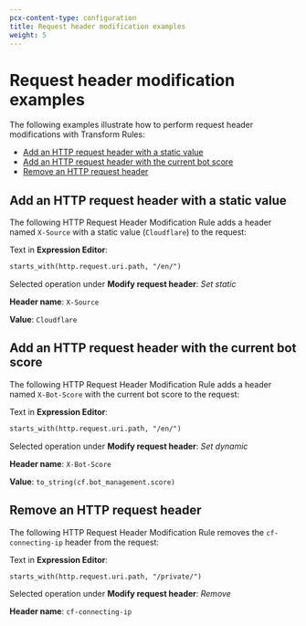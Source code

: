 ```yaml
---
pcx-content-type: configuration
title: Request header modification examples
weight: 5
---
```


# Request header modification examples

The following examples illustrate how to perform request header modifications with Transform Rules:

*   [Add an HTTP request header with a static value](#add-an-http-request-header-with-a-static-value)
*   [Add an HTTP request header with the current bot score](#add-an-http-request-header-with-the-current-bot-score)
*   [Remove an HTTP request header](#remove-an-http-request-header)

## Add an HTTP request header with a static value

The following HTTP Request Header Modification Rule adds a header named `X-Source` with a static value (`Cloudflare`) to the request:

<Example>

Text in **Expression Editor**:

```txt
starts_with(http.request.uri.path, "/en/")
```

Selected operation under **Modify request header**: *Set static*

**Header name**: `X-Source`

**Value**: `Cloudflare`

</Example>

## Add an HTTP request header with the current bot score

The following HTTP Request Header Modification Rule adds a header named `X-Bot-Score` with the current bot score to the request:

<Example>

Text in **Expression Editor**:

```txt
starts_with(http.request.uri.path, "/en/")
```

Selected operation under **Modify request header**: *Set dynamic*

**Header name**: `X-Bot-Score`

**Value**: `to_string(cf.bot_management.score)`

</Example>

## Remove an HTTP request header

The following HTTP Request Header Modification Rule removes the `cf-connecting-ip` header from the request:

<Example>

Text in **Expression Editor**:

```txt
starts_with(http.request.uri.path, "/private/")
```

Selected operation under **Modify request header**: *Remove*

**Header name**: `cf-connecting-ip`

</Example>

